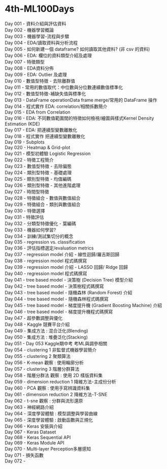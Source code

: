 # 4th-ML100Days

Day 001 - 資料介紹與評估資料  
Day 002 - 機器學習概論  
Day 003 - 機器學習-流程與步驟  
Day 004 - EDA/讀取資料與分析流程  
Day 005 - 如何新建一個 dataframe? 如何讀取其他資料? (非 csv 的資料)  
Day 006 - EDA: 欄位的資料類型介紹及處理  
Day 007 - 特徵類型  
Day 008 - EDA資料分佈  
Day 009 - EDA: Outlier 及處理  
Day 010 - 數值型特徵 - 去除離群值  
Day 011 - 常用的數值取代：中位數與分位數連續數值標準化  
Day 012 - 數值型特徵-補缺失值與標準化  
Day 013 - DataFrame operationData frame merge/常用的 DataFrame 操作  
Day 014 - 程式實作 EDA: correlation/相關係數簡介  
Day 015 - EDA from Correlation  
Day 016 - EDA: 不同數值範圍間的特徵如何檢視/繪圖與樣式Kernel Density Estimation (KDE)  
Day 017 - EDA: 把連續型變數離散化  
Day 018 - 程式實作 把連續型變數離散化  
Day 019 - Subplots  
Day 020 - Heatmap & Grid-plot  
Day 021 - 模型初體驗 Logistic Regression  
Day 022 - 特徵工程簡介  
Day 023 - 數值型特徵 - 去除偏態  
Day 024 - 類別型特徵 - 基礎處理  
Day 025 - 類別型特徵 - 均值編碼  
Day 026 - 類別型特徵 - 其他進階處理  
Day 027 - 時間型特徵  
Day 028 - 特徵組合 - 數值與數值組合  
Day 029 - 特徵組合 - 類別與數值組合  
Day 030 - 特徵選擇  
Day 031 - 特徵評估  
Day 032 - 分類型特徵優化 - 葉編碼  
Day 033 - 機器如何學習?  
Day 034 - 訓練/測試集切分的概念  
Day 035 - regression vs. classification  
Day 036 - 評估指標選定/evaluation metrics  
Day 037 - regression model 介紹 - 線性迴歸/羅吉斯回歸  
Day 038 - regression model 程式碼撰寫  
Day 039 - regression model 介紹 - LASSO 回歸/ Ridge 回歸  
Day 040 - regression model 程式碼撰寫  
Day 041 - tree based model - 決策樹 (Decision Tree) 模型介紹  
Day 042 - tree based model - 決策樹程式碼撰寫  
Day 043 - tree based model - 隨機森林 (Random Forest) 介紹  
Day 044 - tree based model - 隨機森林程式碼撰寫  
Day 045 - tree based model - 梯度提升機 (Gradient Boosting Machine) 介紹  
Day 046 - tree based model - 梯度提升機程式碼撰寫  
Day 047 - 超參數調整與優化  
Day 048 - Kaggle 競賽平台介紹  
Day 049 - 集成方法 : 混合泛化(Blending)  
Day 050 - 集成方法 : 堆疊泛化(Stacking)  
Day 051 - Day 053 Kaggle期中考 考ML與調參相關  
Day 054 - clustering 1 非監督式機器學習簡介  
Day 055 - clustering 2 聚類算法  
Day 056 - K-mean 觀察 : 使用輪廓分析  
Day 057 - clustering 3 階層分群算法  
Day 058 - 階層分群法 觀察 : 使用 2D 樣版資料集  
Day 059 - dimension reduction 1 降維方法-主成份分析  
Day 060 - PCA 觀察 : 使用手寫辨識資料集  
Day 061 - dimension reduction 2 降維方法-T-SNE  
Day 062 - t-sne 觀察 : 分群與流形還原  
Day 063 - 神經網路介紹  
Day 064 - 深度學習體驗 : 模型調整與學習曲線  
Day 065 - 深度學習體驗 : 啟動函數與正規化  
Day 066 - Keras 安裝與介紹  
Day 067 - Keras Dataset  
Day 068 - Keras Sequential API  
Day 069 - Keras Module API  
Day 070 - Multi-layer Perception多層感知  
Day 071 - 損失函數  
Day 072 -  

